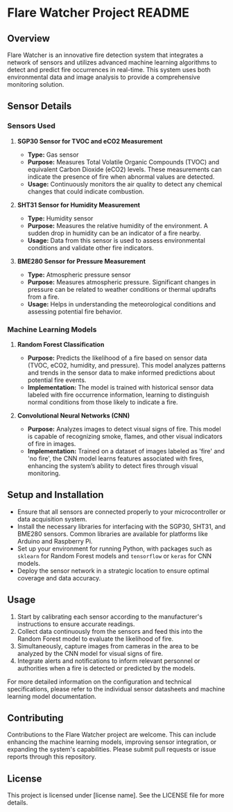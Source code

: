 # Flare Watcher Project README

## Overview
Flare Watcher is an innovative fire detection system that integrates a network of sensors and utilizes advanced machine learning algorithms to detect and predict fire occurrences in real-time. This system uses both environmental data and image analysis to provide a comprehensive monitoring solution.

## Sensor Details

### Sensors Used

1. **SGP30 Sensor for TVOC and eCO2 Measurement**
   - **Type:** Gas sensor
   - **Purpose:** Measures Total Volatile Organic Compounds (TVOC) and equivalent Carbon Dioxide (eCO2) levels. These measurements can indicate the presence of fire when abnormal values are detected.
   - **Usage:** Continuously monitors the air quality to detect any chemical changes that could indicate combustion.

2. **SHT31 Sensor for Humidity Measurement**
   - **Type:** Humidity sensor
   - **Purpose:** Measures the relative humidity of the environment. A sudden drop in humidity can be an indicator of a fire nearby.
   - **Usage:** Data from this sensor is used to assess environmental conditions and validate other fire indicators.

3. **BME280 Sensor for Pressure Measurement**
   - **Type:** Atmospheric pressure sensor
   - **Purpose:** Measures atmospheric pressure. Significant changes in pressure can be related to weather conditions or thermal updrafts from a fire.
   - **Usage:** Helps in understanding the meteorological conditions and assessing potential fire behavior.

### Machine Learning Models

1. **Random Forest Classification**
   - **Purpose:** Predicts the likelihood of a fire based on sensor data (TVOC, eCO2, humidity, and pressure). This model analyzes patterns and trends in the sensor data to make informed predictions about potential fire events.
   - **Implementation:** The model is trained with historical sensor data labeled with fire occurrence information, learning to distinguish normal conditions from those likely to indicate a fire.

2. **Convolutional Neural Networks (CNN)**
   - **Purpose:** Analyzes images to detect visual signs of fire. This model is capable of recognizing smoke, flames, and other visual indicators of fire in images.
   - **Implementation:** Trained on a dataset of images labeled as 'fire' and 'no fire', the CNN model learns features associated with fires, enhancing the system’s ability to detect fires through visual monitoring.

## Setup and Installation

- Ensure that all sensors are connected properly to your microcontroller or data acquisition system.
- Install the necessary libraries for interfacing with the SGP30, SHT31, and BME280 sensors. Common libraries are available for platforms like Arduino and Raspberry Pi.
- Set up your environment for running Python, with packages such as `sklearn` for Random Forest models and `tensorflow` or `keras` for CNN models.
- Deploy the sensor network in a strategic location to ensure optimal coverage and data accuracy.

## Usage

1. Start by calibrating each sensor according to the manufacturer's instructions to ensure accurate readings.
2. Collect data continuously from the sensors and feed this into the Random Forest model to evaluate the likelihood of fire.
3. Simultaneously, capture images from cameras in the area to be analyzed by the CNN model for visual signs of fire.
4. Integrate alerts and notifications to inform relevant personnel or authorities when a fire is detected or predicted by the models.

For more detailed information on the configuration and technical specifications, please refer to the individual sensor datasheets and machine learning model documentation.

## Contributing

Contributions to the Flare Watcher project are welcome. This can include enhancing the machine learning models, improving sensor integration, or expanding the system's capabilities. Please submit pull requests or issue reports through this repository.

## License

This project is licensed under [license name]. See the LICENSE file for more details.

